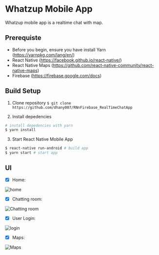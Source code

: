 # Whatzup Mobile App 
Whatzup mobile app is a realtime chat with map.

## Prerequiste
* Before you begin, ensure you have install Yarn (https://yarnpkg.com/lang/en/)
* React Native (https://facebook.github.io/react-native/)
* React Native Maps (https://github.com/react-native-community/react-native-maps)
* Firebase (https://firebase.google.com/docs)

## Build Setup

1. Clone repository
   `$ git clone https://github.com/dhany007/RNnFirebase_RealTimeChatApp`

2. Install depedencies

```bash
# install depedencies with yarn
$ yarn install
```

3. Start React Native Mobile App

```bash
$ react-native run-android # build app
$ yarn start # start app
```
## UI
- [x] Home:

![home](/assets/img/6.png)

- [x] Chatting room:

![Chatting room](/assets/img/7.png)

- [x] User Login:

![login](/assets/img/5.png)

- [x] Maps:

![Maps](/assets/img/8.png)
